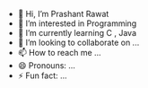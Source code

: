 - 👋 Hi, I’m Prashant Rawat
- 👀 I’m interested in Programming
- 🌱 I’m currently learning C , Java
- 💞️ I’m looking to collaborate on ...
- 📫 How to reach me ...
- 😄 Pronouns: ...
- ⚡ Fun fact: ...

<!---
fuck397/fuck397 is a ✨ special ✨ repository because its `README.md` (this file) appears on your GitHub profile.
You can click the Preview link to take a look at your changes.
--->
